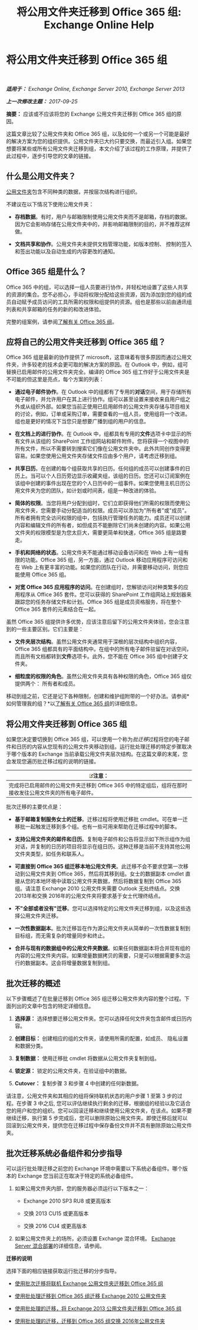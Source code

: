 ﻿---
title: '将公用文件夹迁移到 Office 365 组: Exchange Online Help'
TOCTitle: 将公用文件夹迁移到 Office 365 组
ms:assetid: d89e727b-675a-4623-b572-260f8b44b966
ms:mtpsurl: https://technet.microsoft.com/zh-cn/library/Mt843872(v=EXCHG.150)
ms:contentKeyID: 74468722
ms.date: 05/23/2018
mtps_version: v=EXCHG.150
ms.translationtype: MT
---

# 将公用文件夹迁移到 Office 365 组

 

_**适用于：** Exchange Online, Exchange Server 2010, Exchange Server 2013_

_**上一次修改主题：** 2017-09-25_

**摘要：**  应该或不应该将您的 Exchange 公用文件夹迁移到 Office 365 组的原因。

这篇文章比较了公用文件夹和 Office 365 组，以及如何一个或另一个可能是最好的解决方案为您的组织提供。公用文件夹已大约只要交换，而最近引入组。如果您想要将某些或所有公用文件夹迁移到组，本文介绍了该过程的工作原理，并提供了此过程中，逐步引导您的文章的链接。

## 什么是公用文件夹？

[公用文件夹](public-folders-exchange-2013-help.md)包含不同种类的数据，并按层次结构进行组织。

不建议在以下情况下使用公用文件夹：

  - **存档数据**。有时，用户与邮箱限制使用公用文件夹而不是邮箱，存档的数据。因为它会影响存储在公用文件夹中的，并影响邮箱限制的目的，并不推荐这样做。

  - **文档共享和协作**。公用文件夹未提供文档管理功能，如版本控制、 控制的签入和签出功能以及自动生成的内容更改的通知。

## Office 365 组是什么？

Office 365 中的组，可以选择一组人员要进行协作，并轻松地设置了这些人共享的资源的集合。您不必担心，手动将权限分配给这些资源，因为添加到您的组的成员自动赋予成员访问的工具所需的权限和组提供的资源。组也是那些以前由通讯组列表和共享邮箱的任务的新的和改进体验。

完整的组案例，请参阅[了解有关 Office 365 组](https://go.microsoft.com/fwlink/p/?linkid=858521)。

## 应将自己的公用文件夹迁移到 Office 365 组？

Office 365 组是最新的协作提供了 microsoft，这意味着有很多原因而通过公用文件夹，许多较老的技术会更可取的解决方案的原因。在 Outlook 中，例如，组可替换已启用邮件的公用文件夹完全。编译的 Office 365 组工作好于公用文件夹是不可能的但这里是亮点，每个方案的列表：

  - **通过电子邮件协作**。在 Outlook 中的组都有了专用的**对话**空间，用于存储所有电子邮件，并允许用户在其上进行协作。组可以甚至设置来接收来自用户组之外或从组织外部。如果您当前正使用已启用邮件的公用文件夹存储与项目相关的讨论，例如，订单或采购订单，需要查看的一组人员，使用组将一个改进。组也是更好的情况下当您只是想要广播到组的用户的信息。

  - **在文档上的进行协作**。在 Outlook 中，组都具有专用的**文件**选项卡中显示的所有文件从该组的 SharePoint 工作组网站和邮件附件。您将获得一个视图中的所有文件，所以不需要转到搜索它们像在公用文件夹中。此外共同创作变得更容易。如果您使用公用文件夹存储文件应由多个用户，请考虑迁移到组。

  - **共享日历**。在创建的每个组获取共享的日历。任何组的成员可以创建事件的日历上。当可以个人日历旁边显示收藏夹组，该组的日历。您还可以订阅案例在该组中创建的事件出现在您的个人日历中的一组事件。如果您使用主机日历公用文件夹为您的团队，如计划或时间表，组是一种改进的体验。

  - **简体的权限**。当您将用户分配到组时，它们立即获得他们所需的权限而使用公用文件夹，您需要手动分配适当的权限。成员可以添加为"所有者"或"成员"。所有者拥有完全访问权限的组中，包括执行管理任务的能力。成员还可以创建内容和编辑文件的所有者，如但成员不能删除它们尚未创建的内容。如果公用文件夹的权限模型是为您太巨大，需要更简单和快速，Office 365 组是路要走。

  - **手机和网络的状态**。公用文件夹不能通过移动设备访问和在 Web 上有一组有限的功能。Office 365 组，另一方面，通过 Outlook 移动应用程序可访问和在 Web 上有更丰富的功能。如果您的团队在行动，并需要移动访问，则您应能使用 Office 365 组。

  - **对宽 Office 365 应用程序的访问**。在创建组时，您解锁访问对种类繁多的应用程序从 Office 365 套件。您可以获得的 SharePoint 工作组网站上规划器来跟踪您的任务存储文件和计划。Office 365 组是成员资格服务，将在整个 Office 365 套件的元素结合在一起。

虽然 Office 365 组提供许多优势，应该注意后留下的公用文件夹体验，您会注意到的一些主要区别。它们主要是：

  - **文件夹层次结构**。虽然公用文件夹通常用于深根的层次结构中组织内容，Office 365 组都具有的平面结构中。在组中的所有电子邮件驻留在对话空间，而且所有文档都转到**文件**选项卡。此外，您不能在 Office 365 组中创建子文件夹。

  - **细粒度的权限的角色**。虽然公用文件夹具有各种权限的角色，Office 365 组仅提供两个： 所有者和成员。

移动到组之前，它还是记下各种限制，创建和维护组附带的一个好办法。请参阅*如何管理我的组？*以[了解有关 Office 365 组](https://go.microsoft.com/fwlink/p/?linkid=858521)的详细信息。

## 将公用文件夹迁移到 Office 365 组

如果您决定要切换到 Office 365 组，可以使用一个称为*批迁移*过程将您的电子邮件和日历的内容从您现有的公用文件夹移动到组。运行批处理迁移的特定步骤取决于哪个版本的 Exchange 当前承载公用文件夹层次结构。在这篇文章的末尾，您会发现您遍历批迁移过程的说明的链接。

<table>
<thead>
<tr class="header">
<th><img src="images/Bb124558.note(EXCHG.150).gif" title="注意" alt="注意" />注意：</th>
</tr>
</thead>
<tbody>
<tr class="odd">
<td>完成将已启用邮件的公用文件夹迁移到 Office 365 中的特定组后，组将在那时接收发往公用文件夹的所有电子邮件。</td>
</tr>
</tbody>
</table>


批次迁移的主要优点是：

  - **基于邮箱复制服务女士的迁移**。迁移过程将使用迁移批 cmdlet。可在单一迁移批一起触发迁移到多个组。也有一些可用来帮助在迁移过程中的脚本。

  - **支持公用文件夹的邮件和日历**。复制电子邮件和公告将显示如下所示组作为组对话，并复制的日历的项目将显示在组日历。这种迁移是当前不支持其他公用文件夹类型，如任务和联系人。

  - **可直接到 Office 365 组迁移本地公用文件夹**。此迁移不会不要求您第一次移动到公用文件夹到 Office 365，然后将其移到组。女士的数据副本 cmdlet 直接从您的本地环境中读取公用文件夹数据，然后将数据复制到 Office 365 组。请注意 Exchange 2010 公用文件夹需要 Outlook 无处终结点。交换 2013年和交换 2016年的公用文件夹将要求基于女士代理终结点。

  - **不"全部或者没有"迁移**。您可以选择特定的公用文件夹迁移到组，以及这些选择公用文件夹迁移。

  - **一次性数据副本**。批次迁移旨在作为源公用文件夹从简单的一次性数据复制到目标组，而无需复杂的增量同步和终止。

  - **合并与现有的数据组中的公用文件夹数据**。如果任何数据副本将合并现有组的内容的公用文件夹内容。如果增量数据拷贝的需要，只是可以根据需要多次运行的数据副本。这会将增量数据复制到组。

## 批次迁移的概述

以下步骤概述了在批量迁移到 Office 365 组迁移公用文件夹内容的整个过程。下面列出的文章中包含的特定详细信息。

1.  **选择源：**  选择想要迁移公用文件夹。您可以选择任何文件夹包含邮件或日历内容。

2.  **创建目标：**  创建相应的组的文件夹，请使用所需的配置，如成员、 隐私设置和数据分类。

3.  **复制数据：**  使用迁移批 cmdlet 将数据从公用文件夹复制到组。

4.  **锁定源：**  锁定的公用文件夹，在验证组中的数据。

5.  **Cutover：**  复制步骤 3 和步骤 4 中创建的任何新数据。

请注意，公用文件夹和其相应的组将保持联机状态的用户步骤 1 至第 3 步的过程。在步骤 3 中之后, 您可以评估继续执行剩余的迁移，根据组的经验以及它适合您的用户和您的组织。您可以回滚迁移和继续使用公用文件夹，在该点。如果不要继续迁移，执行第 5 步完成后，您可以删除原始公用文件夹。即使迁移后就可以回滚到公用文件夹，提供您在迁移过程中保存备份文件并不具有删除原始公用文件夹。

## 批次迁移系统必备组件和分步指导

可以运行批处理迁移之前您的 Exchange 环境中需要以下系统必备组件。哪个版本的 Exchange 您当前正在取决于特定的系统必备组件。

1.  如果公用文件夹内部，您的服务器必须运行以下版本之一：
    
      - Exchange 2010 SP3 RU8 或更高版本
    
      - 交换 2013 CU15 或更高版本
    
      - 交换 2016 CU4 或更高版本

2.  如果公用文件夹上的场所，必须设置 Exchange 混合环境。 [Exchange Server 混合部署](https://technet.microsoft.com/zh-cn/library/jj200581\(v=exchg.150\))的详细信息，请参阅。

**迁移的说明**

选择下面的相应链接获取运行批迁移的分步指导。

  - [使用批次迁移将联机 Exchange 公用文件夹迁移到 Office 365 组](https://technet.microsoft.com/zh-cn/library/mt843871\(v=exchg.150\))

  - [使用批处理迁移到 Office 365 组迁移 Exchange 2010 公用文件夹](use-batch-migration-to-migrate-exchange-2010-public-folders-to-office-365-groups-exchange-2013-help.md)

  - [使用批处理的迁移，将 Exchange 2013 公用文件夹迁移到 Office 365 组](use-batch-migration-to-migrate-exchange-2013-public-folders-to-office-365-groups-exchange-2013-help.md)

  - [使用批处理的迁移，迁移到 Office 365 组交换 2016年公用文件夹](https://go.microsoft.com/fwlink/p/?linkid=859171)

